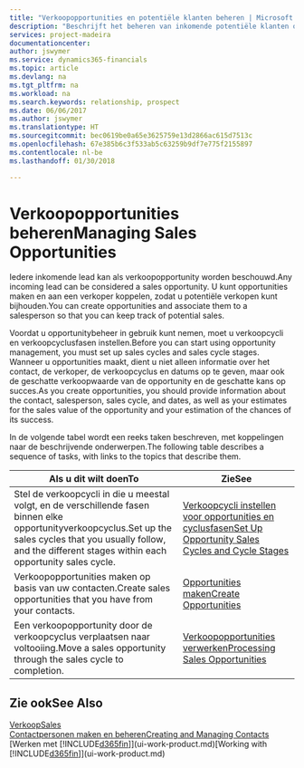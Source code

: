 ```yaml
---
title: "Verkoopopportunities en potentiële klanten beheren | Microsoft Docs"
description: "Beschrijft het beheren van inkomende potentiële klanten of verkoopopportunity's in Finance and Operations, Business edition en het koppelen van de opportunity aan een verkoper om toekomstige verkopen te traceren."
services: project-madeira
documentationcenter: 
author: jswymer
ms.service: dynamics365-financials
ms.topic: article
ms.devlang: na
ms.tgt_pltfrm: na
ms.workload: na
ms.search.keywords: relationship, prospect
ms.date: 06/06/2017
ms.author: jswymer
ms.translationtype: HT
ms.sourcegitcommit: bec0619be0a65e3625759e13d2866ac615d7513c
ms.openlocfilehash: 67e385b6c3f533ab5c63259b9df7e775f2155897
ms.contentlocale: nl-be
ms.lasthandoff: 01/30/2018

---
```

# <a name="managing-sales-opportunities"></a><span data-ttu-id="361e7-103">Verkoopopportunities beheren</span><span class="sxs-lookup"><span data-stu-id="361e7-103">Managing Sales Opportunities</span></span>
<span data-ttu-id="361e7-104">Iedere inkomende lead kan als verkoopopportunity worden beschouwd.</span><span class="sxs-lookup"><span data-stu-id="361e7-104">Any incoming lead can be considered a sales opportunity.</span></span> <span data-ttu-id="361e7-105">U kunt opportunities maken en aan een verkoper koppelen, zodat u potentiële verkopen kunt bijhouden.</span><span class="sxs-lookup"><span data-stu-id="361e7-105">You can create opportunities and associate them to a salesperson so that you can keep track of potential sales.</span></span>

<span data-ttu-id="361e7-106">Voordat u opportunitybeheer in gebruik kunt nemen, moet u verkoopcycli en verkoopcyclusfasen instellen.</span><span class="sxs-lookup"><span data-stu-id="361e7-106">Before you can start using opportunity management, you must set up sales cycles and sales cycle stages.</span></span> <span data-ttu-id="361e7-107">Wanneer u opportunities maakt, dient u niet alleen informatie over het contact, de verkoper, de verkoopcyclus en datums op te geven, maar ook de geschatte verkoopwaarde van de opportunity en de geschatte kans op succes.</span><span class="sxs-lookup"><span data-stu-id="361e7-107">As you create opportunities, you should provide information about the contact, salesperson, sales cycle, and dates, as well as your estimates for the sales value of the opportunity and your estimation of the chances of its success.</span></span>

<span data-ttu-id="361e7-108">In de volgende tabel wordt een reeks taken beschreven, met koppelingen naar de beschrijvende onderwerpen.</span><span class="sxs-lookup"><span data-stu-id="361e7-108">The following table describes a sequence of tasks, with links to the topics that describe them.</span></span>

| <span data-ttu-id="361e7-109">Als u dit wilt doen</span><span class="sxs-lookup"><span data-stu-id="361e7-109">To</span></span> | <span data-ttu-id="361e7-110">Zie</span><span class="sxs-lookup"><span data-stu-id="361e7-110">See</span></span> |
| --- | --- |
| <span data-ttu-id="361e7-111">Stel de verkoopcycli in die u meestal volgt, en de verschillende fasen binnen elke opportunityverkoopcyclus.</span><span class="sxs-lookup"><span data-stu-id="361e7-111">Set up the sales cycles that you usually follow, and the different stages within each opportunity sales cycle.</span></span> |[<span data-ttu-id="361e7-112">Verkoopcycli instellen voor opportunities en cyclusfasen</span><span class="sxs-lookup"><span data-stu-id="361e7-112">Set Up Opportunity Sales Cycles and Cycle Stages</span></span>](marketing-how-setup-opportunity-sales-cycles-stages.md) |
| <span data-ttu-id="361e7-113">Verkoopopportunities maken op basis van uw contacten.</span><span class="sxs-lookup"><span data-stu-id="361e7-113">Create sales opportunities that you have from your contacts.</span></span> |[<span data-ttu-id="361e7-114">Opportunities maken</span><span class="sxs-lookup"><span data-stu-id="361e7-114">Create Opportunities</span></span>](marketing-how-create-opportunities.md) |
| <span data-ttu-id="361e7-115">Een verkoopopportunity door de verkoopcyclus verplaatsen naar voltooiing.</span><span class="sxs-lookup"><span data-stu-id="361e7-115">Move a sales opportunity through the sales cycle to completion.</span></span> |[<span data-ttu-id="361e7-116">Verkoopopportunities verwerken</span><span class="sxs-lookup"><span data-stu-id="361e7-116">Processing Sales Opportunities</span></span>](marketing-processing-sales-opportunities.md) |

## <a name="see-also"></a><span data-ttu-id="361e7-117">Zie ook</span><span class="sxs-lookup"><span data-stu-id="361e7-117">See Also</span></span>
[<span data-ttu-id="361e7-118">Verkoop</span><span class="sxs-lookup"><span data-stu-id="361e7-118">Sales</span></span>](sales-manage-sales.md)  
[<span data-ttu-id="361e7-119">Contactpersonen maken en beheren</span><span class="sxs-lookup"><span data-stu-id="361e7-119">Creating and Managing Contacts</span></span>](marketing-contacts.md)  
<span data-ttu-id="361e7-120">[Werken met [!INCLUDE[d365fin](includes/d365fin_md.md)]](ui-work-product.md)</span><span class="sxs-lookup"><span data-stu-id="361e7-120">[Working with [!INCLUDE[d365fin](includes/d365fin_md.md)]](ui-work-product.md)</span></span>

